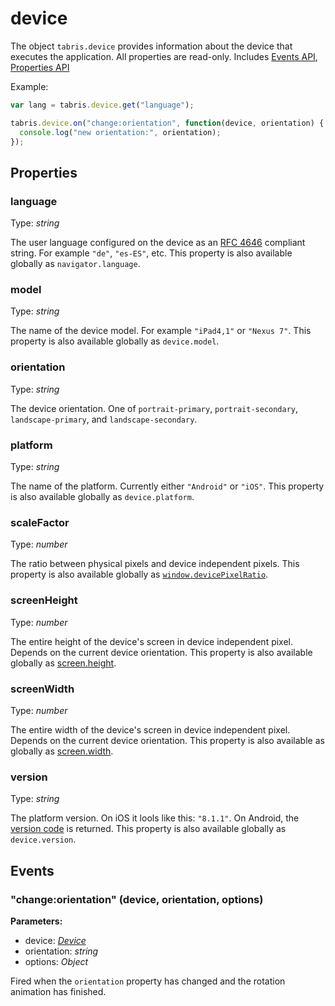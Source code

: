 ---
---
# device

The object `tabris.device` provides information about the device that executes the application. All properties are read-only.
Includes [Events API](Events.md), [Properties API](Properties.md)

Example:

```js
var lang = tabris.device.get("language");

tabris.device.on("change:orientation", function(device, orientation) {
  console.log("new orientation:", orientation);
});
```

## Properties

### language
Type: *string*

The user language configured on the device as an [RFC 4646](http://tools.ietf.org/html/rfc4646) compliant string. For example `"de"`, `"es-ES"`, etc. This property is also available globally as `navigator.language`.
### model

Type: *string*

The name of the device model. For example `"iPad4,1"` or `"Nexus 7"`. This property is also available globally as `device.model`.
### orientation

Type: *string*

The device orientation. One of `portrait-primary`, `portrait-secondary`, `landscape-primary`, and `landscape-secondary`.
### platform

Type: *string*

The name of the platform. Currently either `"Android"` or `"iOS"`. This property is also available globally as `device.platform`.
### scaleFactor

Type: *number*

The ratio between physical pixels and device independent pixels. This property is also available globally as [`window.devicePixelRatio`](https://developer.mozilla.org/en-US/docs/Web/API/Window.devicePixelRatio).
### screenHeight

Type: *number*

The entire height of the device's screen in device independent pixel. Depends on the current device orientation. This property is also available globally as [screen.height](https://developer.mozilla.org/en-US/docs/Web/API/Screen.height).
### screenWidth

Type: *number*

The entire width of the device's screen in device independent pixel. Depends on the current device orientation. This property is also available as globally as [screen.width](https://developer.mozilla.org/en-US/docs/Web/API/Screen.width).
### version

Type: *string*

The platform version. On iOS it lools like this: `"8.1.1"`. On Android, the [version code](https://developer.android.com/reference/android/os/Build.VERSION_CODES.html) is returned. This property is also available globally as `device.version`.

## Events

### "change:orientation" (device, orientation, options)

**Parameters:**

- device: *[Device](device.md)*
- orientation: *string*
- options: *Object*

Fired when the `orientation` property has changed and the rotation animation has finished.

